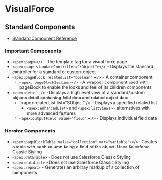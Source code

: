 # VisualForce
## Standard Components
* [Standard Component Reference](https://developer.salesforce.com/docs/atlas.en-us.224.0.pages.meta/pages/pages_compref.htm?_ga=2.130643531.557902492.1665069460-1334770197.1660755932)
### Important Components
* `<apex:page></>` - The template tag for a visual force page
* `<apex:page standardController="sObject"></>` - Displays the standard controller for a standard or custom object
* `<apex:pageBlock relatedList="boolean"></>` - A container component
  * `<apex: pageBlockSection></>` - A wrapper component used with pageBlock to enable the looks and feel of its children components
* `<apex:detail />` - Displays a high level view of a standard/custom objects detail containing feild data and related object data
  * `<apex:relatedList list="SObject" /> - Displays a specified related list
    *  `<apex:enhancedList>` and `<apex:listViews>` - alternatives with more advanced features
  * `<apex:outputField value="field"></>` - Displays individual field data
### Iterator Components
* `<apex:pageBlockTable value="collection" var="variable"></>`- Creates a table with each column being a field of the object. Uses Salesforce Classic Styling
* `<apex:dataTable>` - Does not use Salesforce Classic Styling 
* `<apex:dataList>` - Does not use Salesforce Classic Styling 
* `<apex:repeat>` - Generates an arbitray markup of a collection of components
